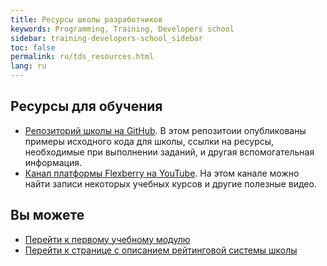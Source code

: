 ```yaml
---
title: Ресурсы школы разработчиков
keywords: Programming, Training, Developers school
sidebar: training-developers-school_sidebar
toc: false
permalink: ru/tds_resources.html
lang: ru
---
```


## Ресурсы для обучения

* [Репозиторий школы на GitHub](https://github.com/Flexberry/flexberry-developers-school). В этом репозитоии опубликованы примеры исходного кода для школы, ссылки на ресурсы, необходимые при выполнении заданий, и другая вспомогательная информация.
* [Канал платформы Flexberry на YouTube](https://www.youtube.com/user/FlexberryPLATFORM). На этом канале можно найти записи некоторых учебных курсов и другие полезные видео.

## Вы можете

* [Перейти к первому учебному модулю](tds_module1-about.html) <i class="fa fa-arrow-down" aria-hidden="true"></i>
* <i class="fa fa-arrow-left" aria-hidden="true"></i> [Перейти к странице с описанием рейтинговой системы школы](tds_rating.html)
